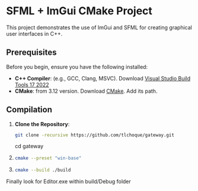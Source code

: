 
# **SFML + ImGui** CMake Project

This project demonstrates the use of ImGui and SFML for creating graphical user interfaces in C++.

## Prerequisites

Before you begin, ensure you have the following installed:

- **C++ Compiler**: (e.g., GCC, Clang, MSVC). 
   Download [Visual Studio Build Tools 17 2022][1]
- **CMake**: from 3.12 version.
   Download [CMake](https://cmake.org/download/). Add its path. 

## Compilation

1. **Clone the Repository**:
   ```bash
   git clone -recursive https://github.com/tlchoque/gateway.git 
   ```
   cd gateway

2. ```bash
   cmake --preset "win-base"
   ```

3. ```bash
   cmake --build ./build
   ```
  Finally look for Editor.exe within build/Debug folder

 
[1]: https://aka.ms/vs/17/release/vs_BuildTools.exe 
